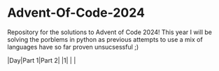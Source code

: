 # Advent-Of-Code-2024

Repository for the solutions to Advent of Code 2024! This year I will be solving the porblems in python as previous attempts to use a mix of languages have so far proven unsucsessful ;)

|Day|Part 1|Part 2|
|1| | |
